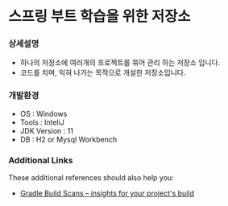 # 스프링 부트 학습을 위한 저장소

### 상세설명

* 하나의 저장소에 여러개의 프로젝트를 묶어 관리 하는 저장소 입니다.
* 코드를 치며, 익혀 나가는 목적으로 개설한 저장소입니다. 

### 개발환경

* OS : Windows
* Tools : InteliJ
* JDK Version : 11
* DB : H2 or Mysql Workbench

### Additional Links
These additional references should also help you:

* [Gradle Build Scans – insights for your project's build](https://scans.gradle.com#gradle)


